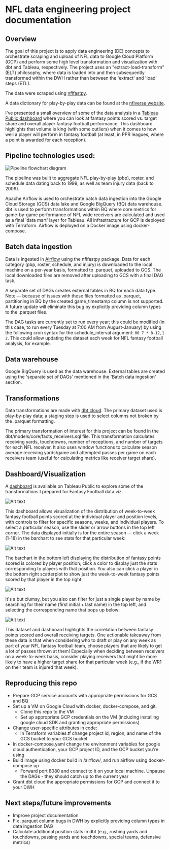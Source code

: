 # NFL data engineering project documentation

## Overview

The goal of this project is to apply data engineering (DE) concepts to orchestrate scraping and upload of NFL data to Google Cloud Platform (GCP) and perform some high level transformation and visualization with dbt and Tableau, respectively. The project uses an "extract-load-transform" (ELT) philosophy, where data is loaded into and then subsequently transformed within the DWH rather than between the 'extract' and 'load' steps (ETL).

The data were scraped using [nflfastpy](https://github.com/fantasydatapros/nflfastpy).

A data dictionary for play-by-play data can be found at the [nflverse website](https://nflreadr.nflverse.com/articles/dictionary_pbp.html).

I've presented a small overview of some of the data analysis in a [Tableau Public dashboard](https://public.tableau.com/app/profile/jacob.h.cipar/viz/ETLGCSprojectNFLFantasy/Dashboard1#2) where you can look at fantasy points scored vs. target share and overall player fantasy football performance. This dashboard highlights that volume is king (with some outliers) when it comes to how well a player will perform in fantasy football (at least, in PPR leagues, where a point is awarded for each reception).


## Pipeline technologies used:

![Pipeline flowchart diagram](/images/NFL_DE_flowchart_diagram.png "Data pipeline visualization")

The pipeline was built to aggregate NFL play-by-play (pbp), roster, and schedule data dating back to 1999, as well as team injury data (back to 2009).

Apache Airflow is used to orchestrate batch data ingestion into the Google Cloud Storage (GCS) data lake and Google BigQuery (BQ) data warehouse. dbt is used to perform transformations within BQ where core metrics for game-by-game performance of NFL wide receivers are calculated and used as a final 'data mart' layer for Tableau.
All infrastracture for GCP is deployed with Terraform. Airflow is deployed on a Docker image using docker-compose.

## Batch data ingestion

Data is ingested in [Airflow](/airflow/) using the nflfastpy package. Data for each category (pbp, roster, schedule, and injury) is downloaded to the local machine on a per-year basis, formatted to .parquet, uploaded to GCS. The local downloaded files are removed after uploading to GCS with a final DAG task.

A separate set of DAGs creates external tables in BQ for each data type. Note — because of issues with these files formatted as .parquet, partitioning in BQ by the created game_timestamp column is not supported. A future update will eliminate this bug by explicitly providing column types to the .parquet files.

The DAG tasks are currently set to run every year; this could be modified (in this case, to run every Tuesday at 7:00 AM from August-January) by using the following cron syntax for the schedule_interval argument: `00 7 * 8-12,1 2`. This could allow updating the dataset each week for NFL fantasy football analysis, for example.

## Data warehouse

Google BigQuery is used as the data warehouse. External tables are created using the 'separate set of DAGs' mentioned in the 'Batch data ingestion' section.

## Transformations

Data transformations are made with [dbt cloud](/dbt/). The primary dataset used is play-by-play data; a staging step is used to select columns not broken by the .parquet formatting. 

The primary transformation of interest for this project can be found in the dbt/models/core/facts_receivers.sql file. This transformation calculates receiving yards, touchdowns, number of receptions, and number of targets for each NFL receiver. It also uses window functions to calculate season average receiving yards/game and attempted passes per game on each receivers team (useful for calculating metrics like receiver target share).

## Dashboard/Visualization

A [dashboard](https://public.tableau.com/app/profile/jacob.h.cipar/viz/ETLGCSprojectNFLFantasy/Dashboard1#1) is available on Tableau Public to explore some of the transformations I prepared for Fantasy Football data viz.

![Alt text](/images/Dashboard_overview.png "Dashboard overview example")

This dashboard allows visualization of the distribution of week-to-week fantasy football points scored at the individual player and position levels, with controls to filter for specific seasons, weeks, and individual players. To select a particular season, use the slider or arrow buttons in the top left corner. The data displayed initially is for the entire season — click a week (1-18) in the barchart to see stats for that particular week:

![Alt text](/images/Dashboard_week_selection_example.gif "Dashboard overview example")

The barchart in the bottom left displaying the distribution of fantasy points scored is colored by player position; click a color to display just the stats corresponding to players with that position. You also can click a player in the bottom right scatterplot to show just the week-to-week fantasy points scored by that player in the top right:

![Alt text](/images/Dashboard_player_selection_example.gif "Dashboard example 2")

It's a but clumsy, but you also can filter for just a single player by name by searching for their name (first initial + last name) in the top left, and selecting the corresponding name that pops up below:

![Alt text](/images/Dashboard_player_selection_example_2.gif "Dashboard example 2")

This dataset and dashboard highlights the correlation between fantasy points scored and overall receiving targets. One actionable takeaway from these data is that when considering who to draft or play on any week as part of your NFL fantasy football team, choose players that are likely to get a lot of passes thrown at them! Especially when deciding between receivers on a week-to-week basis, consider playing receivers that might be more likely to have a higher target share for that particular week (e.g., if the WR1 on their team is injured that week).

## Reproducing this repo

- Prepare GCP service accounts with appropriate permissions for GCS and BQ
- Set up a VM on Google Cloud with docker, docker-compose, and git.
    - Clone this repo to the VM
    - Set up appropriate GCP credentials on the VM (including installing google cloud SDK and granting appropriate permissions)
- Change user-specific attributes in code:
    - In Terraform variables.tf change project id, region, and name of the GCS bucket to your GCS bucket
- In docker-compose.yaml change the environment variables for google cloud authentication, your GCP project ID, and the GCP bucket you're using
- Build image using docker build in /airflow/, and run airflow using docker-compose up
    - Forward port 8080 and connect to it on your local machine. Unpause the DAGs - they should catch up to the current year
- Grant dbt cloud the appropriate permissions for GCP and connect it to your DWH

## Next steps/future improvements

- Improve project documentation
- Fix .parquet column bugs in DWH by explicitly providing column types in data ingestion DAG
- Calculate additional position stats in dbt (e.g., rushing yards and touchdowns, passing yards and touchdowns, special teams, defensive metrics)
